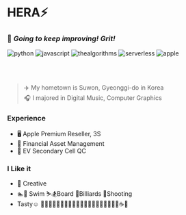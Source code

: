 # HERA⚡️

### 🌱  *Going to keep improving!  Grit!* 


![python](https://img.shields.io/badge/python-➤➣➣➣➣-3776AB?style=plastic&logo=Python&logoColor=white)      ![javascript](https://img.shields.io/badge/JS-➤➣➣➣➣-F7DF1E?style=plastic&logo=javascript&logoColor=white)       ![thealgorithms](https://img.shields.io/badge/AI-➤➣➣➣➣-813588?style=plastic&logo=thealgorithms&logoColor=white)       ![serverless](https://img.shields.io/badge/Server-➤➣➣➣➣-64BC4B?style=plastic&logo=serverless&logoColor=white)      ![apple](https://img.shields.io/badge/ios-➤➣➣➣➣-E8E8E8?style=plastic&logo=apple&logoColor=white)  

<br><br>
> ✈️ My hometown is Suwon, Gyeonggi-do in Korea  
> 🎧 I majored in Digital Music, Computer Graphics

### Experience
- 🖥 ️Apple Premium Reseller, 3S
- 🏦 Financial Asset Management
- 🚗 EV Secondary Cell QC

### I Like it
- 🦄 Creative
- 🏊🤿 Swim ⛷️🏂Board 🎱Billiards 🔫Shooting
- Tasty☺️ 🥐🧀🍳🥩🍖🍔🍕🍝🍜🍤🥟🍲🍧🍨🍦🧁🍰🍮🍫🍪☕️🍹
